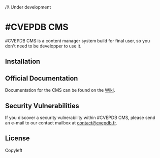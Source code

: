 /!\ Under development

# \#CVEPDB CMS

\#CVEPDB CMS is a content manager system build for final user, so you don't need to be developper to use it.

## Installation



## Official Documentation

Documentation for the CMS can be found on the [Wiki](https://gitlab.com/cvepdb/cms/wikis/home).

## Security Vulnerabilities

If you discover a security vulnerability within #CVEPDB CMS, please send an e-mail to our contact mailbox at contact@cvepdb.fr.

## License

Copyleft
